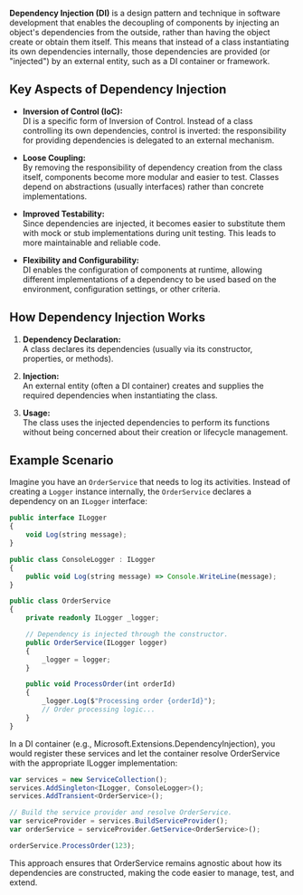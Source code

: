 **Dependency Injection (DI)** is a design pattern and technique in software development that enables the decoupling of components by injecting an object's dependencies from the outside, rather than having the object create or obtain them itself. This means that instead of a class instantiating its own dependencies internally, those dependencies are provided (or "injected") by an external entity, such as a DI container or framework.

## Key Aspects of Dependency Injection

- **Inversion of Control (IoC):**  
  DI is a specific form of Inversion of Control. Instead of a class controlling its own dependencies, control is inverted: the responsibility for providing dependencies is delegated to an external mechanism.

- **Loose Coupling:**  
  By removing the responsibility of dependency creation from the class itself, components become more modular and easier to test. Classes depend on abstractions (usually interfaces) rather than concrete implementations.

- **Improved Testability:**  
  Since dependencies are injected, it becomes easier to substitute them with mock or stub implementations during unit testing. This leads to more maintainable and reliable code.

- **Flexibility and Configurability:**  
  DI enables the configuration of components at runtime, allowing different implementations of a dependency to be used based on the environment, configuration settings, or other criteria.

## How Dependency Injection Works

1. **Dependency Declaration:**  
   A class declares its dependencies (usually via its constructor, properties, or methods).

2. **Injection:**  
   An external entity (often a DI container) creates and supplies the required dependencies when instantiating the class.

3. **Usage:**  
   The class uses the injected dependencies to perform its functions without being concerned about their creation or lifecycle management.

## Example Scenario

Imagine you have an `OrderService` that needs to log its activities. Instead of creating a `Logger` instance internally, the `OrderService` declares a dependency on an `ILogger` interface:

```typescript
public interface ILogger
{
    void Log(string message);
}

public class ConsoleLogger : ILogger
{
    public void Log(string message) => Console.WriteLine(message);
}

public class OrderService
{
    private readonly ILogger _logger;

    // Dependency is injected through the constructor.
    public OrderService(ILogger logger)
    {
        _logger = logger;
    }

    public void ProcessOrder(int orderId)
    {
        _logger.Log($"Processing order {orderId}");
        // Order processing logic...
    }
}
```

In a DI container (e.g., Microsoft.Extensions.DependencyInjection), you would register these services and let the container resolve OrderService with the appropriate ILogger implementation:

```typescript
var services = new ServiceCollection();
services.AddSingleton<ILogger, ConsoleLogger>();
services.AddTransient<OrderService>();

// Build the service provider and resolve OrderService.
var serviceProvider = services.BuildServiceProvider();
var orderService = serviceProvider.GetService<OrderService>();

orderService.ProcessOrder(123);
```
This approach ensures that OrderService remains agnostic about how its dependencies are constructed, making the code easier to manage, test, and extend.